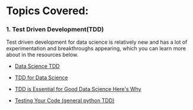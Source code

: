 # Topics Covered:

### 1. Test Driven Development(TDD)

Test driven development for data science is relatively new and has a lot of experimentation and breakthroughs appearing,
which you can learn more about in the resources below.


- [Data Science TDD](https://www.linkedin.com/pulse/data-science-test-driven-development-sam-savage/)

- [TDD for Data Science](https://engineering.pivotal.io/post/test-driven-development-for-data-science/)

- [TDD is Essential for Good Data Science Here's Why](https://medium.com/uk-hydrographic-office/test-driven-development-is-essential-for-good-data-science-heres-why-db7975a03a44)

- [Testing Your Code (general python TDD)](https://docs.python-guide.org/writing/tests/)
